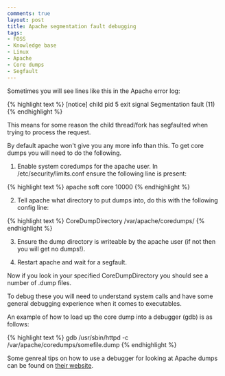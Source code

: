 ```yaml
---
comments: true
layout: post
title: Apache segmentation fault debugging
tags:
- FOSS
- Knowledge base
- Linux
- Apache
- Core dumps
- Segfault
---
```


Sometimes you will see lines like this in the Apache error log:

{% highlight text %}
[notice] child pid 5 exit signal Segmentation fault (11)
{% endhighlight %}

This means for some reason the child thread/fork has segfaulted when trying to process the request.

By default apache won't give you any more info than this. To get core dumps you will need to do the following.

1. Enable system coredumps for the apache user.
In /etc/security/limits.conf ensure the following line is present:

{% highlight text %}
apache soft core 10000
{% endhighlight %}

2. Tell apache what directory to put dumps into, do this with the following config line:

{% highlight text %}
CoreDumpDirectory /var/apache/coredumps/
{% endhighlight %}

3. Ensure the dump directory is writeable by the apache user (if not then you will get no dumps!).

4. Restart apache and wait for a segfault.

Now if you look in your specified CoreDumpDirectory you should see a number of .dump files.

To debug these you will need to understand system calls and have some general debugging experience when it comes to executables.

An example of how to load up the core dump into a debugger (gdb) is as follows:

{% highlight text %}
gdb /usr/sbin/httpd -c /var/apache/coredumps/somefile.dump
{% endhighlight %}

Some genreal tips on how to use a debugger for looking at Apache dumps can be found on [their website](http://httpd.apache.org/dev/debugging.html).
